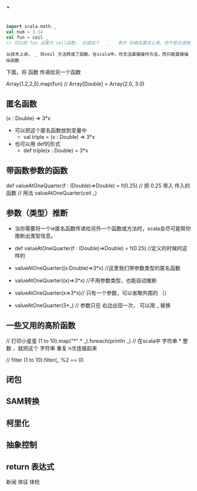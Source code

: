 # `
```scala
import scala.math._
val num = 3.14
val fun = ceil _
// 可以把 fun 设置为 ceil函数， 后面加个   _   表示 你确实要这么做，而不是在调用的时候忘了给参数

```

```note
从技术上讲， _ 将ceil 方法转成了函数。在scala中，你无法直接操作方法，而只能直接操纵函数
```

下面，将 函数 传递给另一个函数

Array(1.2,2,5).map(fun) // Array[Double] = Array(2.0, 3.0)

## 匿名函数

(x : Double) => 3*x

- 可以把这个匿名函数放到变量中
  - val triple = (x : Double) => 3*x
- 也可以用 def的形式
  - def triple(x : Double) = 3*x

## 带函数参数的函数

def valueAtOneQuarter(f : (Double)=>Double) = f(0.25)
// 把 0.25 带入 传入的函数
// 用法
valueAtOneQuarter(ceil _)

## 参数（类型）推断

- 当你需要将一个ie匿名函数传递给另外一个函数或方法时，scala会尽可能帮你推断出类型信息。

- def valueAtOneQuarter(f : (Double)=>Double) = f(0.25) //定义的时候时这样的
- valueAtOneQuarter((x:Double)=>3*x) //这里我们带参数类型的匿名函数
- valueAtOneQuarter((x)=>3*x) //不用参数类型，也能自动推断
- valueAtOneQuarter(x=>3*x)// 只有一个参数，可以省略外围的 （）
- valueAtOneQuarter(3*_) // 参数只在 右边出现一次， 可以用 _  替换

## 一些又用的高阶函数

// 打印小星星
(1 to 10).map("*" * _).foreach(println _)
// 在scala中 字符串 * 整数 ，就把这个 字符串 重复 n次连接起来

// filter
(1 to 10).filter(_ %2 == 0)

## 闭包

## SAM转换

## 柯里化

## 抽象控制

## return 表达式
新闻  体征  体检